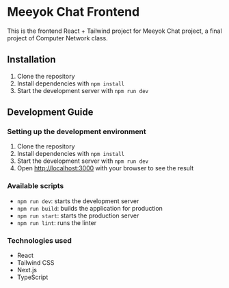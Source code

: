 # Meeyok Chat Frontend

This is the frontend React + Tailwind project for Meeyok Chat project, a final project of Computer Network class.

## Installation

1. Clone the repository
2. Install dependencies with `npm install`
3. Start the development server with `npm run dev`

## Development Guide

### Setting up the development environment

1. Clone the repository
2. Install dependencies with `npm install`
3. Start the development server with `npm run dev`
4. Open [http://localhost:3000](http://localhost:3000) with your browser to see the result


### Available scripts

* `npm run dev`: starts the development server
* `npm run build`: builds the application for production
* `npm run start`: starts the production server
* `npm run lint`: runs the linter

### Technologies used

* React
* Tailwind CSS
* Next.js
* TypeScript
